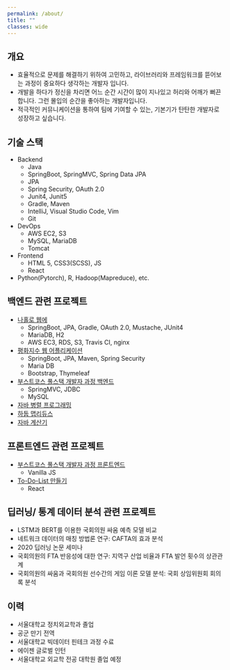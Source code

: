```yaml
---
permalink: /about/
title: ""
classes: wide
---
```

<!-- <a href="https://en.wikipedia.org/wiki/The_Monk_by_the_Sea">
    <img src="{{ site.url }}{{ site.baseurl }}/assets/images/profile.jpg" alt="" > 
</a>  -->

## 개요
* 효율적으로 문제를 해결하기 위하여 고민하고, 라이브러리와 프레임워크를 뜯어보는 과정이 중요하다 생각하는 개발자 입니다.
* 개발을 하다가 정신을 차리면 어느 순간 시간이 많이 지나있고 허리와 어깨가 뻐끈합니다. 그런 몰입의 순간을 좋아하는 개발자입니다.
* 적극적인 커뮤니케이션을 통하여 팀에 기여할 수 있는, 기본기가 탄탄한 개발자로 성장하고 싶습니다.

## 기술 스택  
* Backend
  * Java
  * SpringBoot, SpringMVC, Spring Data JPA
  * JPA
  * Spring Security, OAuth 2.0
  * Junit4, Junit5
  * Gradle, Maven
  * IntelliJ, Visual Studio Code, Vim
  * Git
* DevOps
  * AWS EC2, S3
  * MySQL, MariaDB
  * Tomcat
* Frontend
  * HTML 5, CSS3(SCSS), JS
  * React
* Python(Pytorch), R, Hadoop(Mapreduce), etc.

## 백엔드 관련 프로젝트
* [나홀로 웹에][alone-github]
  * SpringBoot, JPA, Gradle, OAuth 2.0, Mustache, JUnit4
  * MariaDB, H2
  * AWS EC3, RDS, S3, Travis CI, nginx
* [평화지수 웹 어플리케이션][peace-github]
  * SpringBoot, JPA, Maven, Spring Security
  * Maria DB
  * Bootstrap, Thymeleaf
* [부스트코스 풀스택 개발자 과정 백엔드][back-github]
  * SpringMVC, JDBC
  * MySQL
* [자바 병렬 프로그래밍][concurrency-github]
* [하둡 맵리듀스][hadoop-mapreduce-github]
* [자바 계산기][calculator-github]

## 프론트엔드 관련 프로젝트
* [부스트코스 풀스택 개발자 과정 프론트엔드][front-github]
  * Vanilla JS
* [To-Do-List 만들기][react-github]
  * React

## 딥러닝/ 통계 데이터 분석 관련 프로젝트
* LSTM과 BERT를 이용한 국회의원 싸움 예측 모델 비교
* 네트워크 데이터의 매칭 방법론 연구: CAFTA의 효과 분석
* 2020 딥러닝 논문 세미나
* 국회의원의 FTA 반응성에 대한 연구: 지역구 산업 비율과 FTA 발언 횟수의 상관관계
* 국회의원의 싸움과 국회의원 선수간의 게임 이론 모델 분석: 국회 상임위원회 회의록 분석


## 이력
* 서울대학교 정치외교학과 졸업
* 공군 만기 전역
* 서울대학교 빅데이터 핀테크 과정 수료
* 에이젠 글로벌 인턴
* 서울대학교 외교학 전공 대학원 졸업 예정

[react-github]: https://github.com/HSJung93/-React-ToDoList
[concurrency-github]: https://github.com/HSJung93/-Java-ConcurrencyInPractice
<!-- [resume-page]: {{ site.baseurl }}/blog/development-blog -->
[peace-github]: https://github.com/HSJung93/-Java-WebPeaceIndex
[hadoop-mapreduce-github]: https://github.com/HSJung93/-Java-Backend-HadoopMapreducePractice
[back-github]: https://github.com/HSJung93/-Java-Backend-SpringMVCPractice
[front-github]: https://github.com/HSJung93/frontend_practice
[calculator-github]: https://github.com/HSJung93/Calculator

[alone-github]: https://github.com/HSJung93/alone-webservice